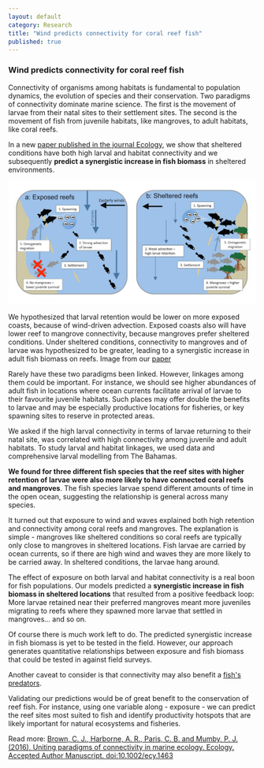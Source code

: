 ```yaml
---
layout: default
category: Research
title: "Wind predicts connectivity for coral reef fish"
published: true  
---
```


### Wind predicts connectivity for coral reef fish

Connectivity of organisms among habitats is fundamental to population dynamics, the evolution of species and their conservation. Two paradigms of connectivity dominate marine science. The first is the movement of larvae from their natal sites to their settlement sites. The second is the movement of fish from juvenile habitats, like mangroves, to adult habitats, like coral reefs.  

In a new [paper published in the journal Ecology](http://onlinelibrary.wiley.com/doi/10.1002/ecy.1463/full), we show that sheltered conditions have both high larval and habitat connectivity and we subsequently **predict a synergistic increase in fish biomass** in sheltered environments.   

<div class = "image_caption_wide">
<img src ="/images/wind-connectivity.png" alt="Image" class="image_float_wide"/>
<p>
We hypothesized that larval retention would be lower on more exposed coasts, because of wind-driven advection. Exposed coasts also will have lower reef to mangrove connectivity, because mangroves prefer sheltered conditions. Under sheltered conditions, connectivity to mangroves and of larvae was hypothesized to be greater, leading to a synergistic increase in adult fish biomass on reefs. Image from our <a href ="http://onlinelibrary.wiley.com/doi/10.1002/ecy.1463/full">paper</a>
</p>
</div>

Rarely have these two paradigms been linked. However, linkages among them could be important. For instance, we should see higher abundances of adult fish in locations where ocean currents facilitate arrival of larvae to their favourite juvenile habitats. Such places may offer double the benefits to larvae and may be especially productive locations for fisheries, or key spawning sites to reserve in protected areas.   

We asked if the high larval connectivity in terms of larvae returning to their natal site, was correlated with high connectivity among juvenile and adult habitats. To study larval and habitat linkages, we used data and comprehensive larval modelling from The Bahamas.

**We found for three different fish species that the reef sites with higher retention of larvae were also more likely to have connected coral reefs and mangroves**. The fish species larvae spend different amounts of time in the open ocean, suggesting the relationship is general across many species.  

It turned out that exposure to wind and waves explained both high retention and connectivity among coral reefs and mangroves. The explanation is simple - mangroves like sheltered conditions so coral reefs are typically only close to mangroves in sheltered locations. Fish larvae are carried by ocean currents, so if there are high wind and waves they are more likely to be carried away. In sheltered conditions, the larvae hang around.  

The effect of exposure on both larval and habitat connectivity is a real boon for fish populations. Our models predicted a **synergistic increase in fish biomass in sheltered locations** that resulted from a positive feedback loop: More larvae retained near their preferred mangroves meant more juveniles migrating to reefs where they spawned more larvae that settled in mangroves... and so on.  

Of course there is much work left to do. The predicted synergistic increase in fish biomass is yet to be tested in the field. However, our approach generates quantitative relationships between exposure and fish biomass that could be tested in against field surveys.  

Another caveat to consider is that connectivity may also benefit a [fish's predators](http://onlinelibrary.wiley.com/doi/10.1111/oik.02602/abstract;jsessionid=8B81D60F7D3E5957CC61329505EF5289.f02t03?userIsAuthenticated=false&deniedAccessCustomisedMessage=).  

Validating our predictions would be of great benefit to the conservation of reef fish. For instance, using one variable along - exposure - we can predict the reef sites most suited to fish and identify productivity hotspots that are likely important for natural ecosystems and fisheries.  

Read more: [Brown, C. J., Harborne, A. R., Paris, C. B. and Mumby, P. J. (2016), Uniting paradigms of connectivity in marine ecology. Ecology. Accepted Author Manuscript. doi:10.1002/ecy.1463](http://onlinelibrary.wiley.com/doi/10.1002/ecy.1463/full)
